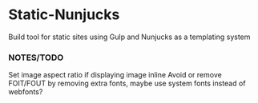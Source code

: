 # Static-Nunjucks
Build tool for static sites using Gulp and Nunjucks as a templating system

### NOTES/TODO
Set image aspect ratio if displaying image inline
Avoid or remove FOIT/FOUT by removing extra fonts, maybe use system fonts instead of webfonts?
